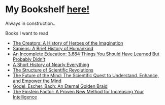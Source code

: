 # My Bookshelf [here!](http://leandrotk.github.io/mybookshelf/)
Always in construction..

Books I want to read

- [The Creators: A History of Heroes of the Imagination](https://www.amazon.com.br/Creators-History-Heroes-Imagination/dp/0679743758)
- [Sapiens: A Brief History of Humankind](https://www.amazon.com.br/gp/product/0062316095/)
- [An Incomplete Education: 3,684 Things You Should Have Learned But Probably Didn't](https://www.amazon.com.br/gp/product/0345468902/)
- [A Short History of Nearly Everything](https://www.amazon.com.br/gp/product/076790818X/)
- [The Structure of Scientific Revolutions](https://www.amazon.com.br/gp/product/0226458121)
- [The Future of the Mind: The Scientific Quest to Understand, Enhance, and Empower the Mind](https://www.amazon.com/gp/product/0307473341)
- [Gödel, Escher, Bach: An Eternal Golden Braid](https://www.amazon.com/gp/product/0465026567/)
- [The Einstein Factor: A Proven New Method for Increasing Your Intelligence](https://www.amazon.com/gp/product/076150186X/)
